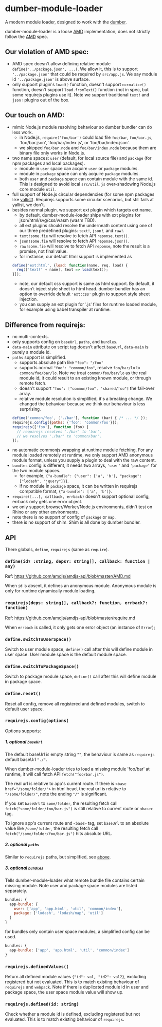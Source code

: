 # dumber-module-loader

A modern module loader, designed to work with the [dumber](https://github.com/huochunpeng/dumber).

dumber-module-loader is a loose [AMD](https://github.com/amdjs/amdjs-api) implementation, does not strictly follow the [AMD](https://github.com/amdjs/amdjs-api) spec.

## Our violation of AMD spec:

* AMD spec doesn't allow defining relative module `define('../package.json', ...)`. We allow it, this is to support `'../package.json'` that could be required by `src/app.js`. We say module id `'../package.json'` is above surface.
* only support plugin's `load()` function, doesn't support `normalize()` function, doesn't support `load.fromText()` function (not in spec, but some requirejs plugins use it). Note we support traditional `text!` and `json!` plugins out of the box.

## Our touch on AMD:

* mimic Node.js module resolving behaviour so dumber bundler can do less work.
  - in Node.js, `require('foo/bar')` could load file `foo/bar`, `foo/bar.js`, 'foo/bar.json', 'foo/bar/index.js', or 'foo/bar/index.json'.
  - we skipped `foo/bar.node` and `foo/bar/index.node` because them are binary file only works in Node.js.
* two name spaces: `user` (default, for local source file) and `package` (for npm packages and local packages).
  - module in `user` space can acquire `user` or `package` modules.
  - module in `package` space can only acquire `package` modules.
  - both `user` and `package` space can contain module with the same id. This is designed to avoid local `src/util.js` over-shadowing Node.js core module `util`.
* full support of Node.js circular dependencies (for some npm packages like [yallist](https://github.com/isaacs/yallist)). Requirejs supports some circular scenarios, but still fails at yallist, we don't.
* besides normal plugin, we support ext plugin which targets ext name.
  - by default, dumber-module-loader ships with ext plugins for json/html/svg/css/wasm (wasm TBD).
  - all ext plugins should resolve the underneath content using one of our three predefined plugins: `text!`, `json!`, and `raw!`.
  - `text!some.fie` will resolve to fetch API `reponse.text()`.
  - `json!some.fie` will resolve to fetch API `reponse.json()`.
  - `raw!some.fie` will resolve to fetch API `reponse`, note the result is a promise, not final value.
  - for instance, our default html support is implemented as
  ```js
  define('ext:html', {load: function(name, req, load) {
    req(['text!' + name], text => load(text));
  }});
  ```
  - note, our default css support is same as html support. By default, it doesn't inject style sheet to html head. dumber bundler has an option to override default `'ext:css'` plugin to support style sheet injection.
  - you can supply an ext plugin for '.js' files for runtime loaded module, for example using babel transpiler at runtime.

## Difference from requirejs:
* no multi-contexts.
* only supports config on `baseUrl`, `paths`, and `bundles`.
* `data-main` attribute on script tag doesn't affect `baseUrl`, `data-main` is purely a module id.
* `paths` support is simplified.
  - supports absolute path like `"foo": "/foo"`
  - supports normal `"foo": "common/foo"`, resolve `foo/bar/lo` to `common/foo/bar/lo`. Note we treat `common/foo/bar/lo` as the real module id, it could result to an existing known module, or through remote fetch.
  - doesn't support `"foo": ["common/foo", "shared/foo"]` the fail-over array.
  - relative module resolution is simplified, it's a breaking change. We changed the behaviour because we think our behaviour is less surprising.
  ```js
  define('common/foo', ['./bar'], function (bar) { /* ... */ });
  requirejs.config({paths: {'foo': 'common/foo'}});
  requirejs(['foo'], function (foo) {
    // requirejs resolves './bar' to 'bar',
    // we resolves './bar' to 'common/bar'.
  });
  ```
* no automatic commonjs wrapping at runtime module fetching. For any module loaded remotely at runtime, we only support AMD anonymous module format, unless you supply a plugin to deal with the raw content.
* `bundles` config is different, it needs two arrays, `'user'` and `'package'` for the two module spaces.
  - for example, `{"a-bundle": {"user": ['a', 'b'], "package": ["lodash", "jquery"]}}`.
  - if no module in `package` space, it can be written in requirejs compatible format, `{"a-bundle": ['a', 'b']}`.
* `require([...], callback, errback)` doesn't support optional config, errback only gets one error object.
* we only support browser/Worker/Node.js environments, didn't test on Rhino or any other environments.
* note there is no support of config of `package` or `map`.
* there is no support of shim. Shim is all done by dumber bundler.

## API

There globals, `define`, `requirejs` (same as `require`).

### `define(id? :string, deps?: string[], callback: function | any)`

Ref: https://github.com/amdjs/amdjs-api/blob/master/AMD.md

When `id` is absent, it defines an anonymous module. Anonymous module is only for runtime dynamically module loading.

### `requirejs(deps: string[], callback?: function, errback?: function)`

Ref: https://github.com/amdjs/amdjs-api/blob/master/require.md

When `errback` is called, it only gets one error object (an instance of `Error`);

### `define.switchToUserSpace()`

Switch to user module space, `define()` call after this will define module in user space.
User module space is the default module space.

### `define.switchToPackageSpace()`

Switch to package module space, `define()` call after this will define module in package space.

### `define.reset()`

Reset all config, remove all registered and defined modules, switch to default user space.

### `requirejs.config(options)`

Options supports:

##### 1. optional `baseUrl`

The default baseUrl is empty string `""`, the behaviour is same as `requirejs` default baseUrl `"./"`.

When dumber-module-loader tries to load a missing module 'foo/bar' at runtime, it will call fetch API `fetch("foo/bar.js")`.

The real url is relative to app's current route.
If there is `<base href="/some/folder/">` in html head, the real url is relative to `"/some/folder/"`, note the ending `"/"` is significant.

If you set `baseUrl` to `some/folder`, the resulting fetch call `fetch("some/folder/foo/bar.js")` is still relative to current route or `<base>` tag.

To ignore app's current route and `<base>` tag, set `baseUrl` to an absolute value like `/some/folder`, the resulting fetch call `fetch("/some/folder/foo/bar.js")` hits absolute URL.

##### 2. optional `paths`

Similar to `requirejs` paths, but simplified, see [above](#difference-from-requirejs).

##### 3. optional `bundles`

Tells dumber-module-loader what remote bundle file contains certain missing module. Note user and package space modules are listed separately.

```js
bundles: {
  app-bundle: {
    user: ['app', 'app.html', 'util', 'common/index'],
    package: ['lodash', 'lodash/map', 'util']
  }
}
```

for bundles only contain user space modules, a simplified config can be used.
```js
bundles: {
  app-bundle: ['app', 'app.html', 'util', 'common/index']
}
```

### `requirejs.definedValues()`

Return all defined module values `{"id": val, "id2": val2}`, excluding registered but not evaluated. This is to match existing behaviour of `requirejs` and `webpack`. Note if there is duplicated module id in user and package space, the user space module value will show up.

### `requirejs.defined(id: string)`

Check whether a module id is defined, excluding registered but not evaluated. This is to match existing behaviour of `requirejs`.


